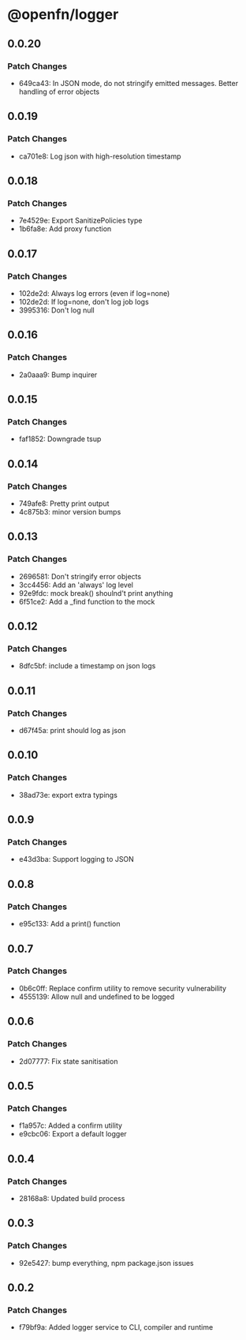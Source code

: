 # @openfn/logger

## 0.0.20

### Patch Changes

- 649ca43: In JSON mode, do not stringify emitted messages.
  Better handling of error objects

## 0.0.19

### Patch Changes

- ca701e8: Log json with high-resolution timestamp

## 0.0.18

### Patch Changes

- 7e4529e: Export SanitizePolicies type
- 1b6fa8e: Add proxy function

## 0.0.17

### Patch Changes

- 102de2d: Always log errors (even if log=none)
- 102de2d: If log=none, don't log job logs
- 3995316: Don't log null

## 0.0.16

### Patch Changes

- 2a0aaa9: Bump inquirer

## 0.0.15

### Patch Changes

- faf1852: Downgrade tsup

## 0.0.14

### Patch Changes

- 749afe8: Pretty print output
- 4c875b3: minor version bumps

## 0.0.13

### Patch Changes

- 2696581: Don't stringify error objects
- 3cc4456: Add an 'always' log level
- 92e9fdc: mock break() shoulnd't print anything
- 6f51ce2: Add a \_find function to the mock

## 0.0.12

### Patch Changes

- 8dfc5bf: include a timestamp on json logs

## 0.0.11

### Patch Changes

- d67f45a: print should log as json

## 0.0.10

### Patch Changes

- 38ad73e: export extra typings

## 0.0.9

### Patch Changes

- e43d3ba: Support logging to JSON

## 0.0.8

### Patch Changes

- e95c133: Add a print() function

## 0.0.7

### Patch Changes

- 0b6c0ff: Replace confirm utility to remove security vulnerability
- 4555139: Allow null and undefined to be logged

## 0.0.6

### Patch Changes

- 2d07777: Fix state sanitisation

## 0.0.5

### Patch Changes

- f1a957c: Added a confirm utility
- e9cbc06: Export a default logger

## 0.0.4

### Patch Changes

- 28168a8: Updated build process

## 0.0.3

### Patch Changes

- 92e5427: bump everything, npm package.json issues

## 0.0.2

### Patch Changes

- f79bf9a: Added logger service to CLI, compiler and runtime
